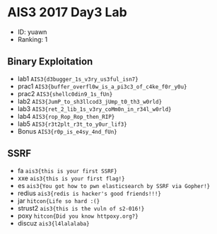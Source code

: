 # AIS3 2017 Day3 Lab
* ID: yuawn
* Ranking: 1

## Binary Exploitation
* lab1 `AIS3{d3bugger_1s_v3ry_us3ful_isn7}`
* prac1 `AIS3{buffer_overfl0w_is_a_pi3c3_of_c4ke_f0r_y0u}`
* prac2 `AIS3{shellc0din9_1s_fUn}`
* lab2 `AIS3{JumP_to_sh3llcod3_jUmp_t0_th3_w0rld}`
* lab3 `AIS3{ret_2_lib_1s_v3ry_coMm0n_in_r34l_w0rld}`
* lab4 `AIS3{rop_Rop_Rop_then_RIP}`
* lab5 `AIS3{r3t2plt_r3t_to_y0ur_lif3}`
* Bonus `AIS3{r0p_is_e4sy_4nd_fUn}`
## SSRF
* fa `ais3{this is your first SSRF}`
* xxe `ais3{this is your first flag!}`
* es `ais3{You got how to pwn elasticsearch by SSRF via Gopher!}`
* redius `ais3{redis is hacker's good friends!!!}`
* jar `hitcon{Life so hard :(}`
* strust2 `ais3{this is the vuln of s2-016!}`
* poxy `hitcon{Did you know httpoxy.org?}`
* discuz `ais3{l4lalalaba}`
